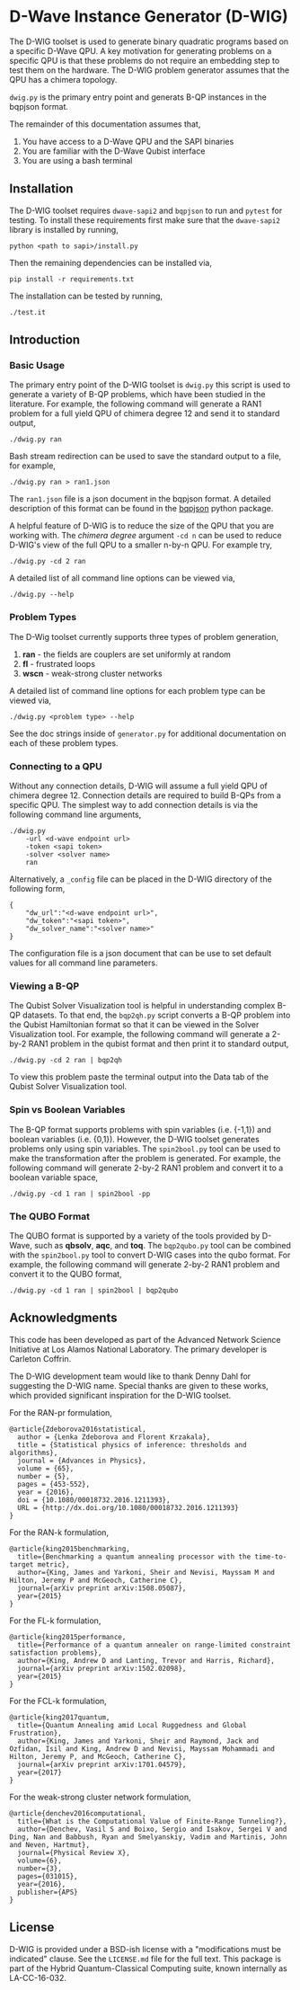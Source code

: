 # D-Wave Instance Generator (D-WIG)

The D-WIG toolset is used to generate binary quadratic programs based on a specific D-Wave QPU.  A key motivation for generating problems on a specific QPU is that these problems do not require an embedding step to test them on the hardware.  The D-WIG problem generator assumes that the QPU has a chimera topology.

`dwig.py` is the primary entry point and generats B-QP instances in the bqpjson format.

The remainder of this documentation assumes that,

1. You have access to a D-Wave QPU and the SAPI binaries
2. You are familiar with the D-Wave Qubist interface
3. You are using a bash terminal


## Installation

The D-WIG toolset requires `dwave-sapi2` and `bqpjson` to run and `pytest` for testing.
To install these requirements first make sure that the `dwave-sapi2` library is installed by running,
```
python <path to sapi>/install.py
```
Then the remaining dependencies can be installed via,
```
pip install -r requirements.txt
```

The installation can be tested by running,
```
./test.it
```

## Introduction

### Basic Usage

The primary entry point of the D-WIG toolset is `dwig.py` this script is used to generate a variety of B-QP problems, which have been studied in the literature.  For example, the following command will generate a RAN1 problem for a full yield QPU of chimera degree 12 and send it to standard output,
```
./dwig.py ran
```
Bash stream redirection can be used to save the standard output to a file, for example,
```
./dwig.py ran > ran1.json
```
The `ran1.json` file is a json document in the bqpjson format.  A detailed description of this format can be found in the [bqpjson](http://bqpjson.readthedocs.io/en/latest/bqpjson_format.html) python package.

A helpful feature of D-WIG is to reduce the size of the QPU that you are working with.  The _chimera degree_ argument `-cd n` can be used to reduce D-WIG's view of the full QPU to a smaller n-by-n QPU.  For example try,
```
./dwig.py -cd 2 ran
```
A detailed list of all command line options can be viewed via,
```
./dwig.py --help
```


### Problem Types

The D-Wig toolset currently supports three types of problem generation,

1. __ran__ - the fields are couplers are set uniformly at random
2. __fl__ - frustrated loops
3. __wscn__ - weak-strong cluster networks

A detailed list of command line options for each problem type can be viewed via,
```
./dwig.py <problem type> --help
```
See the doc strings inside of `generator.py` for additional documentation on each of these problem types.


### Connecting to a QPU

Without any connection details, D-WIG will assume a full yield QPU of chimera degree 12.  Connection details are required to build B-QPs from a specific QPU.  The simplest way to add connection details is via the following command line arguments,
```
./dwig.py 
    -url <d-wave endpoint url>
    -token <sapi token>
    -solver <solver name>
    ran
```

Alternatively, a `_config` file can be placed in the D-WIG directory of the following form,
```
{
    "dw_url":"<d-wave endpoint url>",
    "dw_token":"<sapi token>",
    "dw_solver_name":"<solver name>"
}
```
The configuration file is a json document that can be use to set default values for all command line parameters.


### Viewing a B-QP

The Qubist Solver Visualization tool is helpful in understanding complex B-QP datasets.  To that end, the `bqp2qh.py` script converts a B-QP problem into the Qubist Hamiltonian format so that it can be viewed in the Solver Visualization tool.  For example, the following command will generate a 2-by-2 RAN1 problem in the qubist format and then print it to standard output,
```
./dwig.py -cd 2 ran | bqp2qh
```
To view this problem paste the terminal output into the Data tab of the Qubist Solver Visualization tool.


### Spin vs Boolean Variables

The B-QP format supports problems with spin variables (i.e. {-1,1}) and boolean variables (i.e. {0,1}).  However, the D-WIG toolset generates problems only using spin variables.  The `spin2bool.py` tool can be used to make the transformation after the problem is generated.  For example, the following  command will generate 2-by-2 RAN1 problem and convert it to a boolean variable space,
```
./dwig.py -cd 1 ran | spin2bool -pp
```

### The QUBO Format

The QUBO format is supported by a variety of the tools provided by D-Wave, such as __qbsolv__, __aqc__, and __toq__.  The `bqp2qubo.py` tool can be combined with the `spin2bool.py` tool to convert D-WIG cases into the qubo format.  For example, the following  command will generate 2-by-2 RAN1 problem and convert it to the QUBO format,
```
./dwig.py -cd 1 ran | spin2bool | bqp2qubo
```

## Acknowledgments

This code has been developed as part of the Advanced Network Science Initiative at Los Alamos National Laboratory. The primary developer is Carleton Coffrin.

The D-WIG development team would like to thank Denny Dahl for suggesting the D-WIG name.  Special thanks are given to these works, which provided significant inspiration for the D-WIG toolset.

For the RAN-pr formulation,
```
@article{Zdeborova2016statistical,
  author = {Lenka Zdeborova and Florent Krzakala},
  title = {Statistical physics of inference: thresholds and algorithms},
  journal = {Advances in Physics},
  volume = {65},
  number = {5},
  pages = {453-552},
  year = {2016},
  doi = {10.1080/00018732.2016.1211393},
  URL = {http://dx.doi.org/10.1080/00018732.2016.1211393}
}
```

For the RAN-k formulation,
```
@article{king2015benchmarking,
  title={Benchmarking a quantum annealing processor with the time-to-target metric},
  author={King, James and Yarkoni, Sheir and Nevisi, Mayssam M and Hilton, Jeremy P and McGeoch, Catherine C},
  journal={arXiv preprint arXiv:1508.05087},
  year={2015}
}
```

For the FL-k formulation,
```
@article{king2015performance,
  title={Performance of a quantum annealer on range-limited constraint satisfaction problems},
  author={King, Andrew D and Lanting, Trevor and Harris, Richard},
  journal={arXiv preprint arXiv:1502.02098},
  year={2015}
}
```

For the FCL-k formulation,
```
@article{king2017quantum,
  title={Quantum Annealing amid Local Ruggedness and Global Frustration},
  author={King, James and Yarkoni, Sheir and Raymond, Jack and Ozfidan, Isil and King, Andrew D and Nevisi, Mayssam Mohammadi and Hilton, Jeremy P, and McGeoch, Catherine C},
  journal={arXiv preprint arXiv:1701.04579},
  year={2017}
}
```

For the weak-strong cluster network formulation,
```
@article{denchev2016computational,
  title={What is the Computational Value of Finite-Range Tunneling?},
  author={Denchev, Vasil S and Boixo, Sergio and Isakov, Sergei V and Ding, Nan and Babbush, Ryan and Smelyanskiy, Vadim and Martinis, John and Neven, Hartmut},
  journal={Physical Review X},
  volume={6},
  number={3},
  pages={031015},
  year={2016},
  publisher={APS}
}
```

## License
D-WIG is provided under a BSD-ish license with a "modifications must be indicated" clause.  See the `LICENSE.md` file for the full text.
This package is part of the Hybrid Quantum-Classical Computing suite, known internally as LA-CC-16-032.
